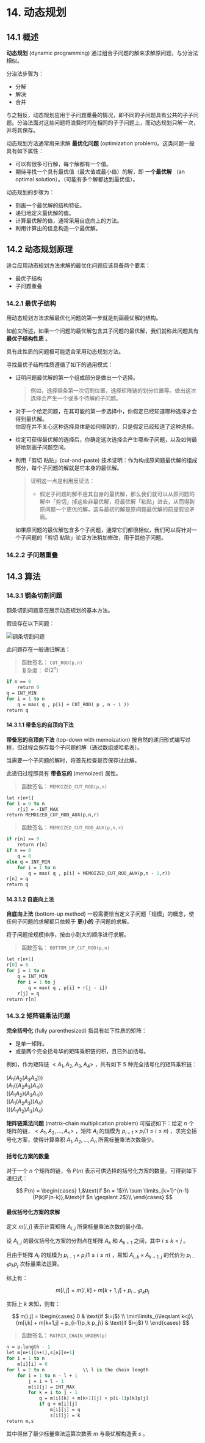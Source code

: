 # 14. 动态规划

## 14.1 概述

**动态规划** (dynamic programming) 通过组合子问题的解来求解原问题，与分治法相似。

分治法步骤为：

- 分解
- 解决
- 合并

与之相反，动态规划应用于子问题重叠的情况，即不同的子问题具有公共的子子问题。分治法面对这些问题将浪费时间在相同的子子问题上，而动态规划只解一次，并将其保存。

动态规划方法通常用来求解 **最优化问题** (optimization problem)。这类问题一般具有如下属性：

- 可以有很多可行解，每个解都有一个值。
- 期待寻找一个具有最优值（最大值或最小值）的解，即 **一个最优解** （an optimal solution）。（可能有多个解都达到最优值）。

动态规划的步骤为：

- 刻画一个最优解的结构特征。
- 递归地定义最优解的值。
- 计算最优解的值，通常采用自底向上的方法。
- 利用计算出的信息构造一个最优解。

## 14.2 动态规划原理

适合应用动态规划方法求解的最优化问题应该具备两个要素：

- 最优子结构
- 子问题重叠

### 14.2.1 最优子结构

用动态规划方法求解最优化问题的第一步就是刻画最优解的结构。

如前文所述，如果一个问题的最优解包含其子问题的最优解，我们就称此问题具有 **最优子结构性质** 。

具有此性质的问题极可能适合采用动态规划方法。

寻找最优子结构性质遵循了如下的通用模式：

- 证明问题最优解的第一个组成部分是做出一个选择。
  > 例如，选择钢条第一次切割位置，选择矩阵链的划分位置等。做出这次选择会产生一个或多个待解的子问题。
- 对于一个给定问题，在其可能的第一步选择中，你假定已经知道哪种选择才会得到最优解。  
  你现在并不关心这种选择具体是如何得到的，只是假定已经知道了这种选择。
- 给定可获得最优解的选择后，你确定这次选择会产生哪些子问题，以及如何最好地刻画子问题空间。
- 利用「剪切 粘贴」(cut-and-paste) 技术证明：作为构成原问题最优解的组成部分，每个子问题的解就是它本身的最优解。

  > 证明这一点是利用反证法：
  >
  > - 假定子问题的解不是其自身的最优解，那么我们就可以从原问题的解中「剪切」掉这些非最优解，将最优解「粘贴」进去，从而得到原问题一个更优的解，这与最初的解是原问题最优解的前提假设矛盾。

  如果原问题的最优解包含多个子问题，通常它们都很相似，我们可以将针对一个子问题的「剪切 粘贴」论证方法稍加修改，用于其他子问题。

### 14.2.2 子问题重叠

## 14.3 算法

### 14.3.1 钢条切割问题

钢条切割问题意在展示动态规划的基本方法。

假设存在以下问题：

![钢条切割问题](../pic/QofCutRod.png)

此问题存在一般递归解法：

> 函数签名： `CUT_ROD(p,n)`  
> 复杂度： $\Theta(2^n)$

```pascal {.line-numbers}
if n == 0
    return 0
q = INT_MIN
for i = 1 to n
    q = max( q , p[i] + CUT_ROD( p , n - i ))
return q
```

#### 14.3.1.1 带备忘的自顶向下法

**带备忘的自顶向下法** (top-down with memoization) 按自然的递归形式编写过程，但过程会保存每个子问题的解（通过数组或哈希表）。

当需要一个子问题的解时，将首先检查是否保存过此解。

此递归过程即具有 **带备忘的** (memoized) 属性。

> 函数签名： `MEMOIZED_CUT_ROD(p,n)`

```pascal {.line-numbers}
let r[n+1]
for i = 0 to n
    r[i] = -INT_MAX
return MEMOIZED_CUT_ROD_AUX(p,n,r)
```

> 函数签名： `MEMOIZED_CUT_ROD_AUX(p,n,r)`

```pascal {.line-numbers}
if r[n] >= 0
    return r[n]
if n == 0
    q = 0
else q = INT_MIN
    for i = 1 to n
        q = max( q , p[i] + MEMOIZED_CUT_ROD_AUX(p,n - 1,r))
r[n] = q
return q
```

#### 14.3.1.2 自底向上法

**自底向上法** (bottom-up method) 一般需要恰当定义子问题「规模」的概念，使任何子问题的求解都只依赖于 **更小的** 子问题的求解。

将子问题按规模排序，按由小到大的顺序进行求解。

> 函数签名： `BOTTOM_UP_CUT_ROD(p,n)`

```pascal {.line-numbers}
let r[n+1]
r[0] = 0
for j = 1 to n
    q = INT_MIN
    for i = 1 to j
        q = max( q , p[i] + r[j - i])
    r[j] = q
return r[n]
```

### 14.3.2 矩阵链乘法问题

**完全括号化** (fully parenthesized) 指具有如下性质的矩阵：

- 是单一矩阵。
- 或是两个完全括号华的矩阵乘积链的积，且已外加括号。

例如，作为矩阵链 $<A_1,A_2,A_3,A_4>$ ，共有如下 5 种完全括号化的矩阵乘积链：

$(A_1(A_2(A_3A_4)))$  
$(A_1((A_2A_3)A_4))$  
$((A_1A_2)(A_3A_4))$  
$((A_1(A_2A_3))A_4)$  
$(((A_1A_2)A_3)A_4)$

**矩阵链乘法问题** (matrix-chain multiplication problem) 可描述如下：给定 $n$ 个矩阵的链，$<A_1,A_2,\dots,A_n>$ ，矩阵 $A_i$ 的规模为 $p_{i-1} \times p_i (1 \leqslant i \leqslant n)$ ，求完全括号化方案，使得计算乘积 $A_1,A_2,\dots,A_n$ 所需标量乘法次数最少。

#### 括号化方案的数量

对于一个 $n$ 个矩阵的链，令 $P(n)$ 表示可供选择的括号化方案的数量。可得到如下递归式：

$$
P(n) =
\begin{cases}
1,&\text{if $n = 1$}\\
\sum \limits_{k=1}^{n-1}{P(k)P(n-k)},&\text{if $n \geqslant 2$}\\
\end{cases}
$$

#### 最优括号化方案的求解

定义 $m[i,j]$ 表示计算矩阵 $A_{i..j}$ 所需标量乘法次数的最小值。

设 $A_{i..j}$ 的最优括号化方案的分割点在矩阵 $A_k$ 和 $A_{k+1}$ 之间，其中 $i\leqslant k<j$ 。

且由于矩阵 $A_i$ 的规模为 $p_{i-1} \times p_i (1 \leqslant i \leqslant n)$ ，易知 $A_{i..k} \times A_{k+1..j}$ 的代价为 $p_{i-1}p_k p_j$ 次标量乘法运算。

综上有：

$$
m[i,j] = m[i,k] + m[k+1,j] + p_{i-1}p_k p_j
$$

实际上 $k$ 未知，则有：

$$
m[i,j] =
\begin{cases}
0   & \text{if $i=j$} \\
\min\limits_{i\leqslant k<j}\{m[i,k] + m[k+1,j] + p_{i-1}p_k p_j\}  & \text{if $i<j$} \\
\end{cases}
$$

> 函数签名： `MATRIX_CHAIN_ORDER(p)`

```pascal {.line-numbers}
n = p.length - 1
let m[n+1][n+1],s[n][n+1]
for i = 1 to n
    m[i][i] = 0
for l = 2 to n              \\ l is the chain length
    for i = 1 to n - l + 1
        j = i + l - 1
        m[i][j] = INT_MAX
        for k = i to j - 1
            q = m[i][k] + m[k+1][j] + p[i-1]p[k]p[j]
            if q < m[i][j]
                m[i][j] = q
                s[i][j] = k
return m,s
```

其中得出了最少标量乘法运算次数表 $m$ 与最优解构造表 $s$ 。
